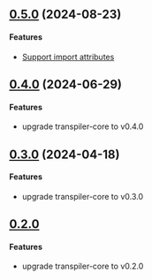 ## [0.5.0](https://github.com/twada/power-assert-monorepo/releases/tag/transpiler-v0.5.0) (2024-08-23)

#### Features

  * [Support import attributes](https://github.com/twada/power-assert-monorepo/pull/15)


## [0.4.0](https://github.com/twada/power-assert-monorepo/releases/tag/transpiler-v0.4.0) (2024-06-29)


#### Features

  * upgrade transpiler-core to v0.4.0


## [0.3.0](https://github.com/twada/power-assert-monorepo/releases/tag/transpiler-v0.3.0) (2024-04-18)

#### Features

  * upgrade transpiler-core to v0.3.0


## [0.2.0](https://github.com/twada/power-assert-monorepo/releases/tag/transpiler-v0.2.0)

#### Features

  * upgrade transpiler-core to v0.2.0
